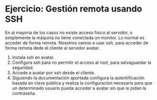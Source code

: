 # Ejercicio: Gestión remota usando SSH

En al mayoría de los casos no existe acceso físico al servidor, o simplemente la máquina no tiene conectada un monitor. Lo normal es acceder de forma remota. Nosotros vamos a usar ssh, para acceder de forma remota dede el cliente al servidor avatar.  
  
1. Instala ssh en avatar.  
2. Configura ssh para no permitir el acceso al root, para salvaguardar la seguridad.  
3. Accede a avatar por ssh desde el cliente.  
4. Siguiendo la documentación aportada configura la autentificación basada en clave pública y realiza la configuración necesaria para que un determinado usuario pueda acceder a avatar sin que le pidan la contraseña.